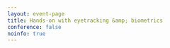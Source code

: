 ```yaml
---
layout: event-page
title: Hands-on with eyetracking &amp; biometrics
conference: false
noinfo: true
---
```




